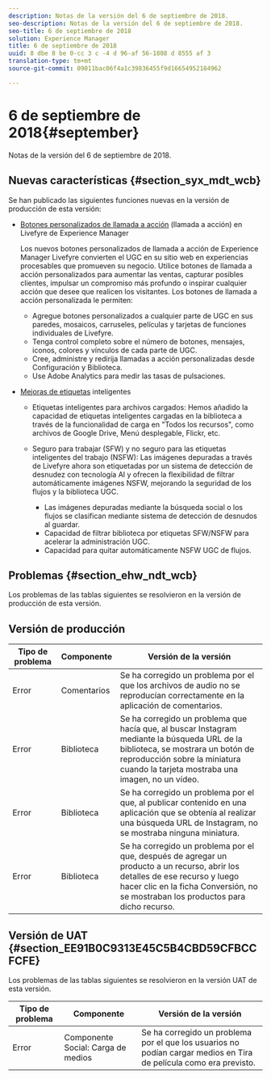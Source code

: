 ```yaml
---
description: Notas de la versión del 6 de septiembre de 2018.
seo-description: Notas de la versión del 6 de septiembre de 2018.
seo-title: 6 de septiembre de 2018
solution: Experience Manager
title: 6 de septiembre de 2018
uuid: 8 dbe 8 be 0-cc 3 c -4 d 96-af 56-1808 d 8555 af 3
translation-type: tm+mt
source-git-commit: 09011bac06f4a1c39836455f9d16654952184962

---
```



# 6 de septiembre de 2018{#september}

Notas de la versión del 6 de septiembre de 2018.

## Nuevas características {#section_syx_mdt_wcb}

Se han publicado las siguientes funciones nuevas en la versión de producción de esta versión:

* [Botones personalizados de llamada a acción](/help/using/c-features-livefyre/c-call-to-action-button.md#topic_EBE23A0F827645E0A0C619DCF3872EE5) (llamada a acción) en Livefyre de Experience Manager

   Los nuevos botones personalizados de llamada a acción de Experience Manager Livefyre convierten el UGC en su sitio web en experiencias procesables que promueven su negocio. Utilice botones de llamada a acción personalizados para aumentar las ventas, capturar posibles clientes, impulsar un compromiso más profundo o inspirar cualquier acción que desee que realicen los visitantes. Los botones de llamada a acción personalizada le permiten:

   * Agregue botones personalizados a cualquier parte de UGC en sus paredes, mosaicos, carruseles, películas y tarjetas de funciones individuales de Livefyre.
   * Tenga control completo sobre el número de botones, mensajes, iconos, colores y vínculos de cada parte de UGC.
   * Cree, administre y redirija llamadas a acción personalizadas desde Configuración y Biblioteca.
   * Use Adobe Analytics para medir las tasas de pulsaciones.

* [Mejoras de etiquetas](/help/using/c-features-livefyre/c-smart-tags/c-smart-tags.md#c_smart_tags) inteligentes

   * Etiquetas inteligentes para archivos cargados: Hemos añadido la capacidad de etiquetas inteligentes cargadas en la biblioteca a través de la funcionalidad de carga en &quot;Todos los recursos&quot;, como archivos de Google Drive, Menú desplegable, Flickr, etc.
   * Seguro para trabajar (SFW) y no seguro para las etiquetas inteligentes del trabajo (NSFW): Las imágenes depuradas a través de Livefyre ahora son etiquetadas por un sistema de detección de desnudez con tecnología AI y ofrecen la flexibilidad de filtrar automáticamente imágenes NSFW, mejorando la seguridad de los flujos y la biblioteca UGC.

      * Las imágenes depuradas mediante la búsqueda social o los flujos se clasifican mediante sistema de detección de desnudos al guardar.
      * Capacidad de filtrar biblioteca por etiquetas SFW/NSFW para acelerar la administración UGC.
      * Capacidad para quitar automáticamente NSFW UGC de flujos.

## Problemas {#section_ehw_ndt_wcb}

Los problemas de las tablas siguientes se resolvieron en la versión de producción de esta versión.

## Versión de producción

| **Tipo de problema** | **Componente** | **Versión de la versión** |
|---|---|---|
| Error | Comentarios | Se ha corregido un problema por el que los archivos de audio no se reproducían correctamente en la aplicación de comentarios. |
| Error | Biblioteca | Se ha corregido un problema que hacía que, al buscar Instagram mediante la búsqueda URL de la biblioteca, se mostrara un botón de reproducción sobre la miniatura cuando la tarjeta mostraba una imagen, no un vídeo. |
| Error | Biblioteca | Se ha corregido un problema por el que, al publicar contenido en una aplicación que se obtenía al realizar una búsqueda URL de Instagram, no se mostraba ninguna miniatura. |
| Error | Biblioteca | Se ha corregido un problema por el que, después de agregar un producto a un recurso, abrir los detalles de ese recurso y luego hacer clic en la ficha Conversión, no se mostraban los productos para dicho recurso. |

## Versión de UAT {#section_EE91B0C9313E45C5B4CBD59CFBCCFCFE}

Los problemas de las tablas siguientes se resolvieron en la versión UAT de esta versión.

| **Tipo de problema** | **Componente** | **Versión de la versión** |
|---|---|---|
| Error | Componente Social: Carga de medios | Se ha corregido un problema por el que los usuarios no podían cargar medios en Tira de película como era previsto. |

